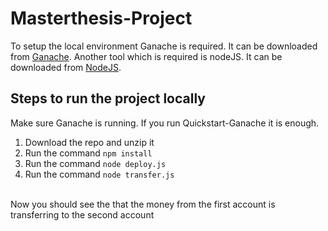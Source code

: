 # Masterthesis-Project

To setup the local environment Ganache is required. It can be downloaded from [Ganache](https://trufflesuite.com/ganache/). Another tool which is required is nodeJS. It can be downloaded from [NodeJS](https://nodejs.org/en/). 

## Steps to run the project locally
Make sure Ganache is running. If you run Quickstart-Ganache it is enough.
1. Download the repo and unzip it
2. Run the command  `npm install`
3. Run the command `node deploy.js`
4. Run the command `node transfer.js`
<br />
Now you should see the that the money from the first account is transferring to the second account
